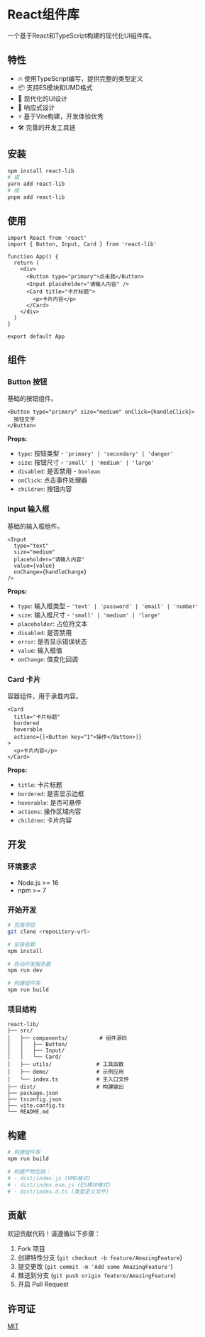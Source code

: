 # React组件库

一个基于React和TypeScript构建的现代化UI组件库。

## 特性

- 🔥 使用TypeScript编写，提供完整的类型定义
- 📦 支持ES模块和UMD格式
- 🎨 现代化的UI设计
- 📱 响应式设计
- ⚡ 基于Vite构建，开发体验优秀
- 🛠️ 完善的开发工具链

## 安装

```bash
npm install react-lib
# 或
yarn add react-lib
# 或
pnpm add react-lib
```

## 使用

```tsx
import React from 'react'
import { Button, Input, Card } from 'react-lib'

function App() {
  return (
    <div>
      <Button type="primary">点击我</Button>
      <Input placeholder="请输入内容" />
      <Card title="卡片标题">
        <p>卡片内容</p>
      </Card>
    </div>
  )
}

export default App
```

## 组件

### Button 按钮

基础的按钮组件。

```tsx
<Button type="primary" size="medium" onClick={handleClick}>
  按钮文字
</Button>
```

**Props:**
- `type`: 按钮类型 - `'primary' | 'secondary' | 'danger'`
- `size`: 按钮尺寸 - `'small' | 'medium' | 'large'`
- `disabled`: 是否禁用 - `boolean`
- `onClick`: 点击事件处理器
- `children`: 按钮内容

### Input 输入框

基础的输入框组件。

```tsx
<Input 
  type="text" 
  size="medium" 
  placeholder="请输入内容"
  value={value}
  onChange={handleChange}
/>
```

**Props:**
- `type`: 输入框类型 - `'text' | 'password' | 'email' | 'number'`
- `size`: 输入框尺寸 - `'small' | 'medium' | 'large'`
- `placeholder`: 占位符文本
- `disabled`: 是否禁用
- `error`: 是否显示错误状态
- `value`: 输入框值
- `onChange`: 值变化回调

### Card 卡片

容器组件，用于承载内容。

```tsx
<Card 
  title="卡片标题" 
  bordered 
  hoverable
  actions={[<Button key="1">操作</Button>]}
>
  <p>卡片内容</p>
</Card>
```

**Props:**
- `title`: 卡片标题
- `bordered`: 是否显示边框
- `hoverable`: 是否可悬停
- `actions`: 操作区域内容
- `children`: 卡片内容

## 开发

### 环境要求

- Node.js >= 16
- npm >= 7

### 开始开发

```bash
# 克隆项目
git clone <repository-url>

# 安装依赖
npm install

# 启动开发服务器
npm run dev

# 构建组件库
npm run build
```

### 项目结构

```
react-lib/
├── src/
│   ├── components/          # 组件源码
│   │   ├── Button/
│   │   ├── Input/
│   │   └── Card/
│   ├── utils/              # 工具函数
│   ├── demo/               # 示例应用
│   └── index.ts            # 主入口文件
├── dist/                   # 构建输出
├── package.json
├── tsconfig.json
├── vite.config.ts
└── README.md
```

## 构建

```bash
# 构建组件库
npm run build

# 构建产物包括：
# - dist/index.js (UMD格式)
# - dist/index.esm.js (ES模块格式)
# - dist/index.d.ts (类型定义文件)
```

## 贡献

欢迎贡献代码！请遵循以下步骤：

1. Fork 项目
2. 创建特性分支 (`git checkout -b feature/AmazingFeature`)
3. 提交更改 (`git commit -m 'Add some AmazingFeature'`)
4. 推送到分支 (`git push origin feature/AmazingFeature`)
5. 开启 Pull Request

## 许可证

[MIT](LICENSE) 
